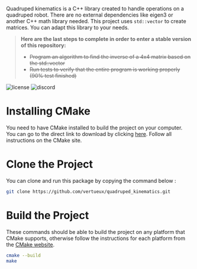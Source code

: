 Quadruped kinematics is a C++ library created to handle operations on a quadruped robot. There are no external dependencies like eigen3 or another C++ math library needed.
This project uses `std::vector` to create matrices. You can adapt this library to your needs.

> **Here are the last steps to complete in order to enter a stable version of this repository:**
> * ~~Program an algorithm to find the inverse of a 4x4 matrix based on the std::vector~~
> * ~~Run tests to verify that the entire program is working properly (90% test finished)~~

![license](https://img.shields.io/badge/license-AGPL_3.0-important)
![discord](https://img.shields.io/badge/Contact%20me%20on%20Discord-now%239470-informational)

# Installing CMake 
You need to have CMake installed to build the project on your computer. You can go to the direct link to download by clicking [here](https://cmake.org/download/). Follow all instructions on the CMake site.

# Clone the Project
You can clone and run this package by copying the command below :
```bash
git clone https://github.com/vertueux/quadruped_kinematics.git
```

# Build the Project
These commands should be able to build the project on any platform that CMake supports, otherwise follow the instructions for each platform from the [CMake website](https://cmake.org).
```bash
cmake --build
make 
```
